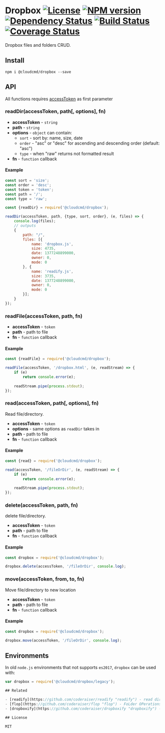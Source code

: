 # Dropbox [![License][LicenseIMGURL]][LicenseURL] [![NPM version][NPMIMGURL]][NPMURL] [![Dependency Status][DependencyStatusIMGURL]][DependencyStatusURL] [![Build Status][BuildStatusIMGURL]][BuildStatusURL] [![Coverage Status][CoverageIMGURL]][CoverageURL]

[NPMIMGURL]:                https://img.shields.io/npm/v/@cloudcmd/dropbox.svg?style=flat
[BuildStatusIMGURL]:        https://img.shields.io/travis/cloudcmd/dropbox/master.svg?style=flat
[DependencyStatusIMGURL]:   https://img.shields.io/gemnasium/cloudcmd/dropbox.svg?style=flat
[LicenseIMGURL]:            https://img.shields.io/badge/license-MIT-317BF9.svg?style=flat
[NPMURL]:                   https://npmjs.org/package/@cloudcmd/dropbox "npm"
[BuildStatusURL]:           https://travis-ci.org/cloudcmd/dropbox  "Build Status"
[DependencyStatusURL]:      https://gemnasium.com/cloudcmd/dropbox "Dependency Status"
[LicenseURL]:               https://tldrlegal.com/license/mit-license "MIT License"

[CoverageURL]:              https://coveralls.io/github/cloudcmd/dropbox?branch=master
[CoverageIMGURL]:           https://coveralls.io/repos/cloudcmd/dropbox/badge.svg?branch=master&service=github

Dropbox files and folders CRUD.

## Install

```
npm i @cloudcmd/dropbox --save
```

## API

All functions requires [accessToken](https://blogs.dropbox.com/developers/2014/05/generate-an-access-token-for-your-own-account/) as first parameter

### readDir(accessToken, path[, options], fn)

- **accessToken** - `string`
- **path** - `string`
- **options** - `object` can contain:
  - `sort` - sort by: name, size, date
  - `order` - "asc" or "desc" for ascending and descending order (default: "asc")
  - `type` - when "raw" returns not formatted result
- **fn** - `function` callback

#### Example

```js
const sort = 'size';
const order = 'desc';
const token = 'token';
const path = '/';
const type = 'raw';

const {readDir} = require('@cloudcmd/dropbox');

readDir(accessToken, path, {type, sort, order}, (e, files) => {
    console.log(files);
    // outputs
    {
        path: "/",
        files: [{
            name: 'dropbox.js',
            size: 4735,
            date: 1377248899000,
            owner: 0,
            mode: 0
        }, {
            name: 'readify.js',
            size: 3735,
            date: 1377248899000,
            owner: 0,
            mode: 0
        }];
    }
});
```

### readFile(accessToken, path, fn)

- **accessToken** - `token`
- **path** - path to file
- **fn** - `function` callback

#### Example

```js
const {readFile} = require('@cloudcmd/dropbox');

readFile(accessToken, '/dropbox.html', (e, readStream) => {
    if (e)
        return console.error(e);
    
    readStream.pipe(process.stdout);
});
```

### read(accessToken, path[, options], fn)

Read file/directory.

- **accessToken** - `token`
- **options** - same options as `readDir` takes in
- **path** - path to file
- **fn** - `function` callback

#### Example

```js
const {read} = require('@cloudcmd/dropbox');

read(accessToken, '/fileOrDir', (e, readStream) => {
    if (e)
        return console.error(e);
    
    readStream.pipe(process.stdout);
});
```

### delete(accessToken, path, fn)

delete file/directory.

- **accessToken** - `token`
- **path** - path to file
- **fn** - `function` callback

#### Example

```js
const dropbox = require('@cloudcmd/dropbox');

dropbox.delete(accessToken, '/fileOrDir', console.log);
```

### move(accessToken, from, to, fn)

Move file/directory to new location

- **accessToken** - `token`
- **path** - path to file
- **fn** - `function` callback

#### Example

```js
const dropbox = require('@cloudcmd/dropbox');

dropbox.move(accessToken, '/fileOrDir', console.log);
```

## Environments

In old `node.js` environments that not supports `es2017`, `dropbox` can be used with:

```js
var dropbox = require('@cloudcmd/dropbox/legacy');

## Related

- [readify](https://github.com/coderaiser/readify "readify") - read directory content with file attributes: size, date, owner, mode
- [flop](https://github.com/coderaiser/flop "flop") - FoLder OPerations
- [dropboxify](https://github.com/coderaiser/dropboxify "dropboxify") - read directory content from dropbox compatible way with `readify`

## License

MIT

